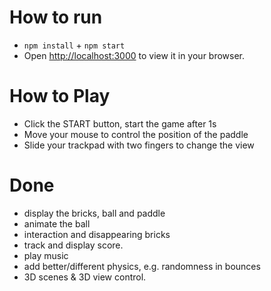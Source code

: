 # How to run
- `npm install` + `npm start`
- Open [http://localhost:3000](http://localhost:3000) to view it in your browser.

# How to Play
- Click the START button, start the game after 1s
- Move your mouse to control the position of the paddle
- Slide your trackpad with two fingers to change the view

# Done
- display the bricks, ball and paddle
- animate the ball
- interaction and disappearing bricks
- track and display score. 
- play music
- add better/different physics, e.g. randomness in bounces
- 3D scenes & 3D view control.
